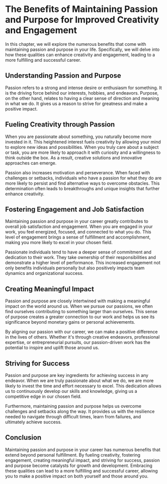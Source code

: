 # The Benefits of Maintaining Passion and Purpose for Improved Creativity and Engagement

In this chapter, we will explore the numerous benefits that come with maintaining passion and purpose in your life. Specifically, we will delve into how these qualities can enhance creativity and engagement, leading to a more fulfilling and successful career.

## Understanding Passion and Purpose

Passion refers to a strong and intense desire or enthusiasm for something. It is the driving force behind our interests, hobbies, and endeavors. Purpose, on the other hand, relates to having a clear sense of direction and meaning in what we do. It gives us a reason to strive for greatness and make a positive impact.

## Fueling Creativity through Passion

When you are passionate about something, you naturally become more invested in it. This heightened interest fuels creativity by allowing your mind to explore new ideas and possibilities. When you truly care about a subject or task, you are more likely to approach it with curiosity and a willingness to think outside the box. As a result, creative solutions and innovative approaches can emerge.

Passion also increases motivation and perseverance. When faced with challenges or setbacks, individuals who have a passion for what they do are more likely to persist and find alternative ways to overcome obstacles. This determination often leads to breakthroughs and unique insights that further enhance creativity.

## Fostering Engagement and Job Satisfaction

Maintaining passion and purpose in your career greatly contributes to overall job satisfaction and engagement. When you are engaged in your work, you feel energized, focused, and connected to what you do. This level of engagement brings a sense of fulfillment and accomplishment, making you more likely to excel in your chosen field.

Passionate individuals tend to have a deeper sense of commitment and dedication to their work. They take ownership of their responsibilities and demonstrate a higher level of performance. This increased engagement not only benefits individuals personally but also positively impacts team dynamics and organizational success.

## Creating Meaningful Impact

Passion and purpose are closely intertwined with making a meaningful impact on the world around us. When we pursue our passions, we often find ourselves contributing to something larger than ourselves. This sense of purpose creates a greater connection to our work and helps us see its significance beyond monetary gains or personal achievements.

By aligning our passion with our career, we can make a positive difference in the lives of others. Whether it's through creative endeavors, professional expertise, or entrepreneurial pursuits, our passion-driven work has the potential to inspire and uplift those around us.

## Striving for Success

Passion and purpose are key ingredients for achieving success in any endeavor. When we are truly passionate about what we do, we are more likely to invest the time and effort necessary to excel. This dedication allows us to continuously develop our skills and knowledge, giving us a competitive edge in our chosen field.

Furthermore, maintaining passion and purpose helps us overcome challenges and setbacks along the way. It provides us with the resilience needed to navigate through difficult times, learn from failures, and ultimately achieve success.

## Conclusion

Maintaining passion and purpose in your career has numerous benefits that extend beyond personal fulfillment. By fueling creativity, fostering engagement, creating meaningful impact, and striving for success, passion and purpose become catalysts for growth and development. Embracing these qualities can lead to a more fulfilling and successful career, allowing you to make a positive impact on both yourself and those around you.
